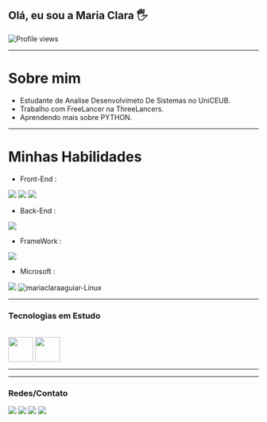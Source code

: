 ## Olá, eu sou a Maria Clara 🖐

<p align="left"> <img src="https://komarev.com/ghpvc/?username=MariaClaraAguiarFranco&color=green" alt="Profile views" /></p>

<hr>

 # Sobre mim
* Estudante de Analise Desenvolvimeto De Sistemas no UniCEUB.
* Trabalho com FreeLancer na ThreeLancers.
* Aprendendo mais sobre PYTHON.

<hr>

# Minhas Habilidades
* Front-End : 
<!--  Html -->
 <img alingn="center" src="https://img.shields.io/badge/HTML-239120?style=for-the-badge&logo=html5&logoColor=white"/>
<!--  Css -->
 <img alingn="center" src="https://img.shields.io/badge/CSS-239120?&style=for-the-badge&logo=css3&logoColor=white"/>
<!--  Javascript -->
 <img alingn="center" src="https://img.shields.io/badge/JavaScript-323330?style=for-the-badge&logo=javascript&logoColor=F7DF1E"/>

 * Back-End :
 <!--  Python -->
 <img alingn="center" src="https://img.shields.io/badge/Python-14354C?style=for-the-badge&logo=python&logoColor=white"/>
 
 * FrameWork : 
 <!--  Flask -->
 <img alingn="center" src="https://img.shields.io/badge/Flask-000000?style=for-the-badge&logo=flask&logoColor=white"/>
 
 * Microsoft : 
<!--  Excel -->
 <img alingn="center" src="https://img.shields.io/badge/Microsoft_Excel-217346?style=for-the-badge&logo=microsoft-excel&logoColor=white"/>
 
<!--  Linux -->
 <img alingn="center" alt="mariaclaraaguiar-Linux" src="https://img.shields.io/badge/Linux-E34F26?style=for-the-badge&logo=linux&logoColor=black"/>
<hr>
 
 ### Tecnologias em Estudo
 
<div style="display: inline_block"><br>
<!-- FastAPI -->
 <img align="center" height="50" width="50" src="https://img.shields.io/badge/FastAPI-14354C?style=for-the-badge&logo=fastapi&logoColor=white">
<!--   Python -->
 <img align="center" height="50" width="50" src="https://img.shields.io/badge/Python-14354C?style=for-the-badge&logo=python&logoColor=white">
<!--  Django  -->
<!--  Flask  -->
<!--NextJS-->
</div>
<hr>
<hr>

### Redes/Contato
 
  <div>
<!-- Gmail -->
   <a href = "https://img.shields.io/badge/Gmail-2CA5E0?style=for-the-badge&logo=gmail&logoColor=white">
   <img src="https://img.shields.io/badge/-Gmail-crimson?style=for-the-badge&logo=gmail&logoColor=white" target="_blank"></a>
<!-- Linkedin -->
   <a href="https://img.shields.io/badge/Linkedin-2CA5E0?style=for-the-badge&logo=linkedin&logoColor=white" target="_blank">
   <img src="https://img.shields.io/badge/-LinkedIn-%230077B5?style=for-the-badge&logo=linkedin&logoColor=white" target="_blank"></a>
<!-- Telegram -->
   <a href="https://img.shields.io/badge/Telegram-2CA5E0?style=for-the-badge&logo=telegram&logoColor=white"target="_blank">
   <img src="https://img.shields.io/badge/Telegram-2CA5E0?style=for-the-badge&logo=telegram&logoColor=white" target="_blank"></a>
<!-- whatsapp -->
   <a href="https://img.shields.io/badge/Whatsapp-2CA5E0?style=for-the-badge&logo=whatsapp&logoColor=white" target="_blank">
   <img src="https://img.shields.io/badge/Whathsapp-2CA5E0?style=for-the-badge&logo=whatsapp&logoColor=white" target="_blank"></a>
<!-- Instagram -->
  </div>

